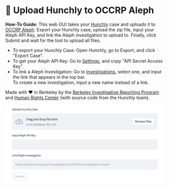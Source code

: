 # 🔎 Upload Hunchly to OCCRP Aleph

**How-To Guide:**
This web GUI takes your [Hunchly](https://www.hunch.ly) case and uploads it to 
[OCCRP Aleph](https://aleph.occrp.org/). Export your Hunchly case, upload the zip file, input your Aleph API Key, and link the Aleph investigation to upload to. Finally, click Submit and wait for the tool to upload all files.

- To export your Hunchly Case: Open Hunchly, go to Export, and click "Export Case".
- To get your Aleph API Key: Go to [Settings](https://aleph.occrp.org/settings), and copy "API Secret Access Key".
- To link a Aleph Investigation: Go to [Investigations](https://aleph.occrp.org/investigations), select one, and input the link that appears in the top bar. \
To create a new investigation, input a new name instead of a link.

Made with ❤️ in Berkeley by the [Berkeley Investigative Reporting Program](https://journalism.berkeley.edu/programs/mj/investigative-reporting/) and [Human Rights Center](https://humanrights.berkeley.edu/home) (with source code
from the Hunchly team).

<img width="583" alt="screenshot" src="gui.png">
